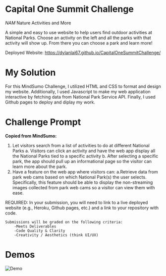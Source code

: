 # Capital One Summit Challenge
*NAM* Nature Activities and More

A simple and easy to use website to help users find outdoor activities at National Parks. Choose an activity on the left and all the parks with that activity will show up. From there you can choose a park and learn more!

Deployed Website: https://dylanlai67.github.io/CapitalOneSummitChallenge/

# My Solution
For this MindSumo Challenge, I utilized HTML and CSS to format and design my website. Additionally, I used Javascript to make my web application interactive by fetching data from National Park Service API. Finally, I used Github pages to deploy and diplay my work.

# Challenge Prompt
**Copied from MindSumo:** 
1. Let visitors search from a list of activities to do at different National Parks
    a. Visitors can click an activity and have the web app display all the National Parks tied to a specific activity
    b. After selecting a specific park, the app should pull up an informational page so the visitor can learn more about the park.
2. Have a feature on the web app where visitors can: 
    a.Retrieve data from park web cams based on which National Park(s) the user selects. Specifically, this feature should be able to display the non-streaming images collected from park web cams so a visitor can view them with ease.

REQUIRED: In your submission, you will need to link to a live deployed website (e.g., Heroku, Github pages, etc.) and a link to your repository with code.

    Submissions will be graded on the following criteria:
        -Meets Deliverables
        -Code Quality & Clarity
        -Creativity / Aesthetics (think UI/UX)

# Demos
![Demo](pictures/Animation.gif)

